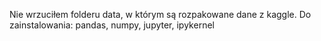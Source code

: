 Nie wrzuciłem folderu data, w którym są rozpakowane dane z kaggle.
Do zainstalowania: pandas, numpy, jupyter, ipykernel

